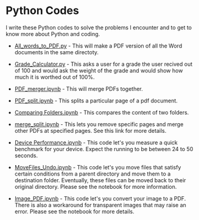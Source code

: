 # Python Codes

<p>I write these Python codes to solve the problems I encounter and to get to know more about Python and coding.</p>

* <p><a href="https://github.com/sohrabganjian/Python-Codes/blob/master/All_words_to_PDF.py">All_words_to_PDF.py</a> - This will make a PDF version of all the Word documents in the same directoty.</p>

* <p><a href="https://github.com/sohrabganjian/Python-Codes/blob/master/Grade_Calculator.py">Grade_Calculator.py</a> - This asks a user for a grade the user recived out of 100 and would ask the weight of the grade and would show how much it is worthed out of 100%.</p>

* <p><a href="https://github.com/sohrabganjian/Python-Codes/blob/master/PDF_merger.ipynb">PDF_merger.ipynb</a> - This will merge PDFs together.</p>

* <p><a href="https://github.com/sohrabganjian/Python-Codes/blob/master/PDF_split.ipynb">PDF_split.ipynb</a> - This splits a particular page of a pdf document.</p>

* <p><a href="https://github.com/sohrabganjian/Python-Codes/blob/master/Comparing%20Folders.ipynb">Comparing Folders.ipynb</a> - This compares the content of two folders.</p>

* <p><a href="https://github.com/sohrabganjian/Python-Codes/blob/master/merge_split.ipynb">merge_split.ipynb</a> - This lets you remove specific pages and merge other PDFs at specified pages. See this link for more details.</p>

* <p><a href="https://github.com/sohrabganjian/Python-Codes/blob/masterDevice%20Performance.ipynb">Device Performance.ipynb</a> - This code let's you measure a quick benchmark for your device. Expect the running to be between 24 to 50 seconds. </p>

* <p><a href="https://github.com/sohrabganjian/Python-Codes/blob/master/MoveFiles_Undo.ipynb">MoveFiles_Undo.ipynb</a> - This code let's you move files that satisfy certain conditions from a parent directory and move them to a destination folder. Eventually, these files can be moved back to their original directory. Please see the notebook for more information. </p>

* <p><a href="https://github.com/sohrabganjian/Python-Codes/blob/master/Image_PDF.ipynb">Image_PDF.ipynb</a> - This code let's you convert your image to a PDF. There is also a workaround for transparent images that may raise an error. Please see the notebook for more details. </p>
